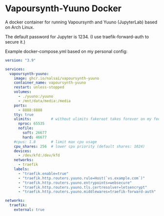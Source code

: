 # Vapoursynth-Yuuno Docker

A docker container for running Vapoursynth and Yuuno (JupyterLab) based on Arch Linux.

The default password for Jupyter is 1234. (I use traefik-forward-auth to secure it.)

Example docker-compose.yml based on my personal config:

```yml
version: "3.9"

services:
  vapoursynth-yuuno:
    image: ghcr.io/nalsai/vapoursynth-yuuno
    container_name: vapoursynth-yuuno
    restart: unless-stopped
    volumes:
      - ./yuuno:/yuuno
      - /mnt/data/media:/media
    ports:
      - 8888:8888
    tty: true
    ulimits:         # without ulimits fakeroot takes forever on my fedora docker host
      nproc: 65535
      nofile:
        soft: 26677
        hard: 46677
    #cpus: 1.8       # limit max cpu usage
    cpu_shares: 256  # lower cpu priority (default shares: 1024)
    devices:
      - /dev/kfd:/dev/kfd
    networks:
      - traefik
    labels:
      - "traefik.enable=true"
      - "traefik.http.routers.yuuno.rule=Host(`vs.example.com`)"
      - "traefik.http.routers.yuuno.entrypoints=websecure"
      - "traefik.http.routers.yuuno.tls.certresolver=letsencrypt"
      - "traefik.http.routers.yuuno.middlewares=traefik-forward-auth"

networks:
  traefik:
    external: true
```
